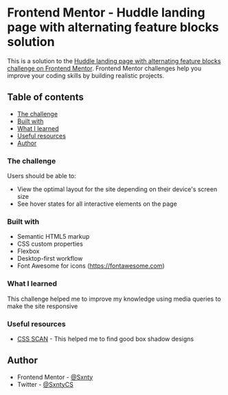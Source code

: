 # Frontend Mentor - Huddle landing page with alternating feature blocks solution

This is a solution to the [Huddle landing page with alternating feature blocks challenge on Frontend Mentor](https://www.frontendmentor.io/challenges/huddle-landing-page-with-alternating-feature-blocks-5ca5f5981e82137ec91a5100). Frontend Mentor challenges help you improve your coding skills by building realistic projects. 

## Table of contents
  - [The challenge](#the-challenge)
  - [Built with](#built-with)
  - [What I learned](#what-i-learned)
  - [Useful resources](#useful-resources)
  - [Author](#author)


### The challenge

Users should be able to:

- View the optimal layout for the site depending on their device's screen size
- See hover states for all interactive elements on the page

### Built with

- Semantic HTML5 markup
- CSS custom properties
- Flexbox
- Desktop-first workflow
- Font Awesome for icons (https://fontawesome.com)


### What I learned


This challenge helped me to improve my knowledge using media queries to make the site responsive



### Useful resources

- [CSS SCAN](https://getcssscan.com/css-box-shadow-examples) - This helped me to find good box shadow designs


## Author

- Frontend Mentor - [@Sxnty](https://https://www.frontendmentor.io/profile/Sxnty)
- Twitter - [@SxntyCS](https://www.twitter.com/yourusername)
